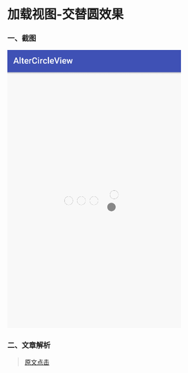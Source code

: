 # 加载视图-交替圆效果

### 一、截图
![image](https://github.com/VainAnts/AlterCircleView/blob/master/screenshot/alter_circle.gif)
### 二、文章解析
>[原文点击](https://juejin.im/post/5ae2f85f6fb9a07aab299648?utm_source=gold_browser_extension)
